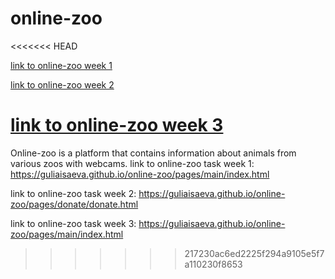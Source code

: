 # online-zoo
<<<<<<< HEAD

[link to online-zoo week 1](https://guliaisaeva.github.io/online-zoo/pages/main/index.html)

[link to online-zoo week 2](https://guliaisaeva.github.io/online-zoo/pages/donate/donate.html)

[link to online-zoo week 3](https://guliaisaeva.github.io/online-zoo/pages/main/index.html)
=======
 Online-zoo is a platform that contains information about animals from various zoos with webcams.
 link to online-zoo task week 1: https://guliaisaeva.github.io/online-zoo/pages/main/index.html

  link to online-zoo task week 2: https://guliaisaeva.github.io/online-zoo/pages/donate/donate.html

   link to online-zoo task week 3: https://guliaisaeva.github.io/online-zoo/pages/main/index.html
>>>>>>> 217230ac6ed2225f294a9105e5f7a110230f8653
